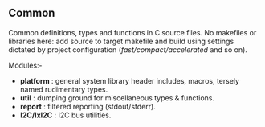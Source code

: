 ## Common
Common definitions, types and functions in C source files. No makefiles or libraries here: add source to target 
makefile and build using settings dictated by project configuration (_fast/compact/accelerated_ and so on).

Modules:-

* **platform** : general system library header includes, macros, tersely named rudimentary types.
* **util** : dumping ground for miscellaneous types & functions.
* **report** : filtered reporting (stdout/stderr).
* **I2C/lxI2C** : I2C bus utilities.
